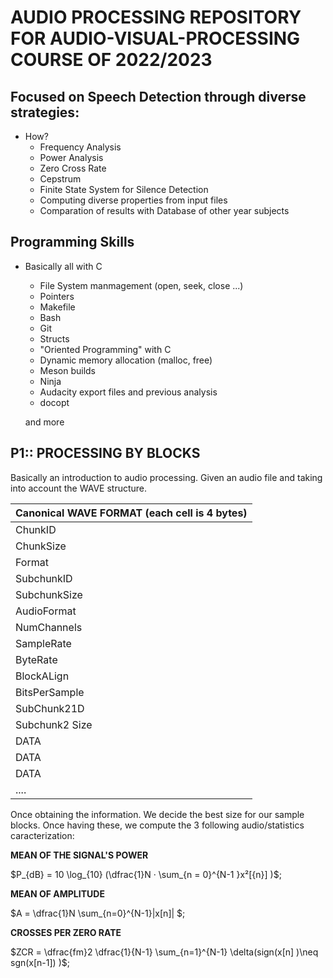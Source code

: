 AUDIO PROCESSING REPOSITORY FOR AUDIO-VISUAL-PROCESSING COURSE OF 2022/2023
============================================================================

Focused on Speech Detection through diverse strategies:
-------------------------------------------------------
* How?    
    - Frequency Analysis
    - Power Analysis
    - Zero Cross Rate
    - Cepstrum 
    - Finite State System for Silence Detection
    - Computing diverse properties from input files
    - Comparation of results with Database of other year subjects

Programming Skills
----------------------
* Basically all with C

    - File System manmagement (open, seek, close ...)
    - Pointers 
    - Makefile
    - Bash
    - Git
    - Structs
    - "Oriented Programming" with C
    - Dynamic memory allocation (malloc, free)
    - Meson builds
    - Ninja
    - Audacity export files and previous analysis
    - docopt

    and more


**P1:: PROCESSING BY BLOCKS**
----

Basically an introduction to audio processing.
Given an audio file and taking into account the WAVE structure.

| Canonical WAVE FORMAT (each cell is 4 bytes) |
|------------------------------------------------------------------|
|  ChunkID  |  
|   ChunkSize  |
| Format | 
|SubchunkID |
| SubchunkSize |        
| AudioFormat |
| NumChannels | 
|SampleRate|
 ByteRate | 
 |BlockALign |
| BitsPerSample|
|SubChunk21D | 
|Subchunk2 Size| 
|DATA | 
|DATA |
|DATA | 
|.... |

Once obtaining the information. We decide the best size for our sample blocks. 
Once having these, we compute the 3 following audio/statistics caracterization:

**MEAN OF THE SIGNAL'S POWER**

$P_{dB} = 10 \log_{10} (\dfrac{1}N · \sum_{n = 0}^{N-1 }x²[{n}] )$;

**MEAN OF AMPLITUDE**

$A = \dfrac{1}N \sum_{n=0}^{N-1}|x[n]|   $;

**CROSSES PER ZERO RATE**

$ZCR = \dfrac{fm}2 \dfrac{1}{N-1} \sum_{n=1}^{N-1} \delta(sign(x[n] )\neq sgn(x[n-1]) )$;